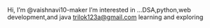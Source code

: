 Hi, I’m @vaishnavi10-maker
I’m interested in ...DSA,python,web development,and java
trilok123a@gmail.com
learning and exploring
